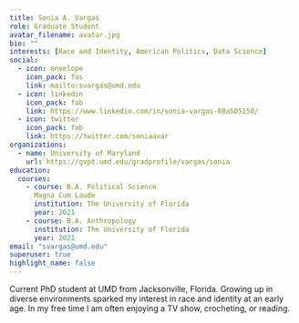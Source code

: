 ```yaml
---
title: Sonia A. Vargas
role: Graduate Student
avatar_filename: avatar.jpg
bio: ""
interests: [Race and Identity, American Politics, Data Science]
social:
  - icon: envelope
    icon_pack: fas
    link: mailto:svargas@umd.edu
  - icon: linkedin
    icon_pack: fab
    link: https://www.linkedin.com/in/sonia-vargas-80a505150/
  - icon: twitter
    icon_pack: fab
    link: https://twitter.com/soniaavar
organizations:
  - name: University of Maryland
    url: https://gvpt.umd.edu/gradprofile/vargas/sonia
education:
  courses:
    - course: B.A. Political Science
      Magna Cum Laude
      institution: The University of Florida
      year: 2021
    - course: B.A. Anthropology
      institution: The University of Florida
      year: 2021
email: "svargas@umd.edu"
superuser: true
highlight_name: false
---
```

Current PhD student at UMD from Jacksonville, Florida. Growing up in diverse environments sparked my interest in race and identity at an early age. In my free time I am often enjoying a TV show, crocheting, or reading. 